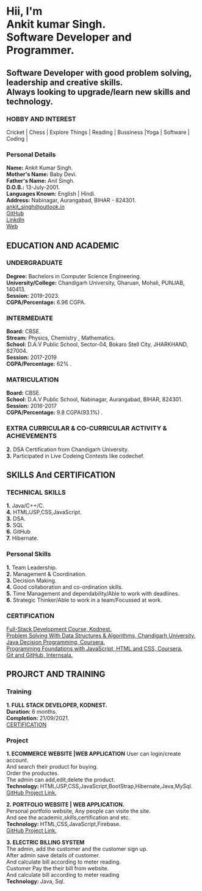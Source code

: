  <!--  Brief introduction. -->
 <h1>Hii, I'm<br>
 Ankit kumar Singh.<br>
 Software Developer and Programmer.
 </h1>
 <h2>Software Developer with good problem solving, leadership and creative skills.<br>
 Always looking to upgrade/learn new skills and technology.</h2>

 <!-- Hobby and Interset -->                                         
 <h3>HOBBY AND INTEREST</h3>                                       
 Cricket | Chess | Explore Things |
 Reading | Bussiness |Yoga | Software |
 Coding | 
 
 <Personal Details>
 <h3>Personal Details</h3>
 <b>Name:</b> Ankit Kumar Singh.<br>
 <b>Mother's Name:</b> Baby Devi.<br>
 <b>Father's Name:</b> Anil Singh.<br>
 <b>D.O.B.:</b> 13-July-2001.<br>
 <b>Languages Known:</b> English | Hindi.<br>
 <b>Address:</b>   Nabinagar, Aurangabad, BIHAR - 824301.<br>
 <a href="mailto:ankit_singh@outlook.in" target="_blank">ankit_singh@outlook.in</a><br>
 <a href="https://www.github.com/asgaddi07" target="_blank">GitHub</a><br>
 <a href="https://www.linkedin.com/in/asgaddi07/" target="_blank">Linkdln</a><br>
 <a href="https://asgaddi07.github.io/ankitSingh/" target="_blank">Web</a>
 
<!-- EDUCATION AND ACADEMIC -->
 <h2>EDUCATION AND ACADEMIC</h2>
 <h3>UNDERGRADUATE</h3>
 <b>Degree:</b> Bachelors in Computer Science Engineering.<br>
 <b>University/College:</b> Chandigarh University, Gharuan, Mohali, PUNJAB, 140413.<br>
 <b>Session:</b> 2019-2023.<br>
<b>CGPA/Percentage:</b> 6.96 CGPA.

 <h3>INTERMEDIATE</h3>
 <b>Board:</b> CBSE.<br>
 <b>Stream:</b> Physics, Chemistry , Mathematics.<br>
 <b>School:</b> D.A.V Public School, Sector-04, Bokaro Stell City, JHARKHAND, 827004.<br>        
 <b>Session:</b> 2017-2019<br>
 <b>CGPA/Percentage:</b> 62% .

 <h3>MATRICULATION</h3>
 <b>Board:</b> CBSE.<br>
 <b>School:</b> D.A.V Public School, Nabinagar, Aurangabad, BIHAR, 824301.<br>
 <b>Session:</b> 2016-2017<br>
 <b>CGPA/Percentage:</b> 9.8 CGPA(93.1%) .
                 
<h3>EXTRA CURRICULAR & CO-CURRICULAR ACTIVITY & ACHIEVEMENTS</h3>
<!--  <b>1.</b> CodeChef 3-star.<br> -->
 <b>2.</b> DSA Certification from Chandigarh University.<br>
 <b>3.</b> Participated in Live Codeing Contests like codechef.

<!-- SKILLS And CERTIFICATION -->
<h2> SKILLS And CERTIFICATION</h2>
<h3>TECHNICAL SKILLS</h3>
<b>1.</b> Java/C++/C.<br>
<b>4.</b> HTML/JSP,CSS,JavaScript.<br>
<b>3.</b> DSA. <br>
<b>5.</b> SQL<br>
<b>6.</b> GitHub<br>
<b>7.</b> Hibernate.<br>
 
<h3> Personal Skills</h3>
<b>1.</b> Team Leadership.<br>
<b>2.</b> Management & Coordination.<br>
<b>3.</b> Decision Making.<br>
<b>4.</b> Good collaboration and co-ordination skills.<br>
<b>5.</b> Time Management and dependability/Able to work with deadlines.<br>
<b>6.</b> Strategic Thinker/Able to work in a team/Focussed at work.
                      
<h3>CERTIFICATION</h3>
<a href="https://drive.google.com/file/d/1j3iRX5Wm18Z6F8uYxVeXfin4iC5wtAA7/view?usp=sharing">Full-Stack Development Course, Kodnest.</a><br>
<a href="https://drive.google.com/file/d/1DklkZsWp7qzcwY_YBN1C56MKWs7N14pu/view?usp=sharing">Problem Solving With Data Structures & Algorithms, Chandigarh University.</a><br>
<a href="https://coursera.org/share/0bde7cc27328294671669ca56c63db87">Java Decision Programming, Coursera.</a><br>
<a href="https://coursera.org/share/b6c30435485499527340cb7df8a9e141">Programming Foundations with JavaScript, HTML and CSS, Coursera.</a><br>
<a href="https://trainings.internshala.com/s/v/59935/98a85829">Git and GitHub, Internsala.</a>
 
<!-- PROJRCT AND TRAINING -->
 <h2> PROJRCT AND TRAINING</h2>
 <h3>Training</h3>
 <b>1. FULL STACK DEVELOPER, KODNEST.</b><br>
 <b>Duration: </b>6 months.<br>
 <b>Completion: </b>21/09/2021.<br>
 <a href="https://drive.google.com/file/d/1j3iRX5Wm18Z6F8uYxVeXfin4iC5wtAA7/view?usp=sharing">CERTIFICATION</a>
   
 <h3>Project</h3>
  <b>1. ECOMMERCE WEBSITE |WEB APPLICATION</b> 
 User can login/create account.<br>
 And search their product for buying.<br>
 Order the productes.<br>
 The admin can add,edit,delete the product.<br>
 <b>Technology: </b>HTML/JSP,CSS,JavaScript,BootStrap,Hibernate,Java,MySql.<br>
 <a href="https://github.com/asgaddi07/Ecommerce">GitHub Project Link.</a></li><br>
 
 <b>2. PORTFOLIO WEBSITE | WEB APPLICATION.</b><br>
 Personal portfolio website, Any people can visite the site.<br>
 And see the academic,skills,certification and etc.<br>
 <b>Technology: </b>HTML,CSS,JavaScript,Firebase.<br>
 <a href="https://github.com/asgaddi07/ankitSingh">GitHub Project Link.</a></li><br>
 
 <b>3. ELECTRIC BILLING SYSTEM </b><br>
 The admin, add the customer and the customer sign up.<br>
 After admin save details of customer.<br>
 And calculate bill according to meter reading.<br>
 Customer Pay the their bill from website.<br>
 And calculate bill according to meter reading<br>
 <b>Technology: </b>Java, Sql.<br>

          
 
 
 
 
